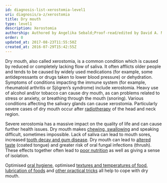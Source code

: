 ```yaml
---
id: diagnosis-list-xerostomia-level1
uri: diagnosis/a-z/xerostomia
title: Dry mouth
type: level1
description: Xerostomia
authorship: Authored by Angelika Sebald;Proof-read/edited by David A. Mitchell
order: 0
updated_at: 2017-08-23T11:55:50Z
created_at: 2016-07-29T15:42:55Z
---
```


<p>Dry mouth, also called xerostomia, is a common condition which
    is caused by reduced or completely lacking flow of saliva.
    It often afflicts older people and tends to be caused by
    widely used medications (for example, some antidepressants
    or drugs taken to lower blood pressure) or dehydration. Symptoms
    of conditions impacting the immune system (for example, rheumatoid
    arthritis or Sjögren’s syndrome) include xerostomia. Heavy
    use of alcohol and/or tobacco can cause dry mouth, as can
    problems related to stress or anxiety, or breathing through
    the mouth (snoring). Various conditions affecting the salivary
    glands can cause xerostomia. Particularly severe cases of
    dry mouth occur after <a href="/treatment/radiotherapy">radiotherapy</a>    of the head and neck region.</p>
<p>Severe xerostomia has a massive impact on the quality of life
    and can cause further health issues. Dry mouth makes <a href="/help/oral-food/swallowing-anatomy-physiology">chewing, swallowing</a>    and speaking difficult, sometimes impossible. Lack of saliva
    can lead to mouth sores, increased <a href="/help/oral-hygiene">tooth decay and gum disease</a>.
    Dry mouth can lead to <a href="/help/oral-food/ttt">altered taste</a>    (coated tongue) and greater risk of oral fungal infections
    (thrush). These effects together often lead to <a href="/help/oral-food/nutrition">poor nutrition</a>    as well as giving a sense of isolation.</p>
<p>Optimised <a href="/help/oral-hygiene">oral hygiene</a>, optimised
    <a href="/help/oral-food/ttt">textures and temperatures of food</a>,
    <a href="/help/oral-food/lubrication">lubrication of foods</a>    and <a href="/help/oral-food/practical-tips">other practical tricks</a>    all help to cope with dry mouth.</p>
